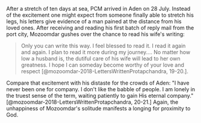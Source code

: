 After a stretch of ten days at sea, PCM arrived in Aden on 28 July.
Instead of the excitement one might expect from someone finally able to
stretch his legs, his letters give evidence of a man pained at the
distance from his loved ones. After receiving and reading his first
batch of reply mail from the port city, Mozoomdar gushes over the chance
to read his wife's writing:

> Only you can write this way. I feel blessed to read it. I read it again
and again. I plan to read it more during my journey.... No matter how
low a husband is, the dutiful care of his wife will lead to her own
greatness. I hope I can someday become worthy of your love and
respect [@mozoomdar-2018-LettersWrittenProtapchandra, 19-20.].

Compare that excitement with his distaste for the crowds of Aden: "I
have never been one for company. I don't like the babble of people. I am
lonely in the truest sense of the term, waiting patiently to gain His
eternal company." [@mozoomdar-2018-LettersWrittenProtapchandra, 20-21.] Again, the unhappiness of Mozoomdar's solitude
manifests a longing for proximity to God.
